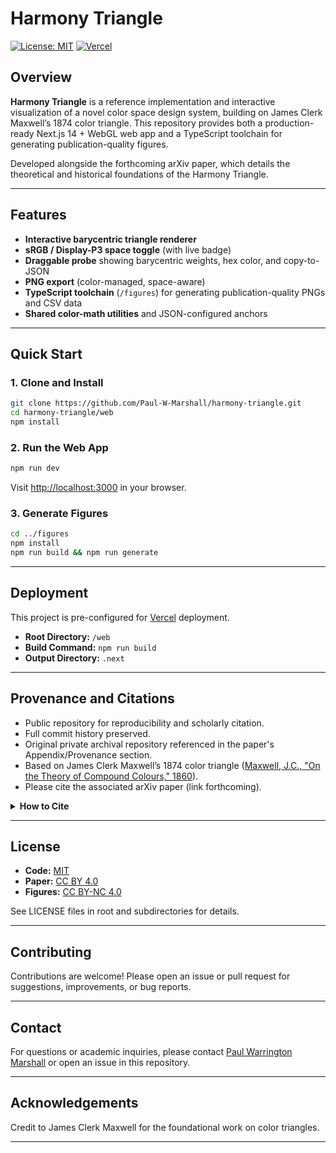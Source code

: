 # Harmony Triangle

[![License: MIT](https://img.shields.io/badge/License-MIT-yellow.svg)](./LICENSE)
[![Vercel](https://vercelbadge.vercel.app/api/Paul-W-Marshall/harmony-triangle)](https://vercel.com/)
<!-- Add more badges as needed (e.g., arXiv, DOI, build status) -->

## Overview

**Harmony Triangle** is a reference implementation and interactive visualization of a novel color space design system, building on James Clerk Maxwell’s 1874 color triangle. This repository provides both a production-ready Next.js 14 + WebGL web app and a TypeScript toolchain for generating publication-quality figures.

Developed alongside the forthcoming arXiv paper, which details the theoretical and historical foundations of the Harmony Triangle.

---

## Features

- **Interactive barycentric triangle renderer**
- **sRGB / Display-P3 space toggle** (with live badge)
- **Draggable probe** showing barycentric weights, hex color, and copy-to-JSON
- **PNG export** (color-managed, space-aware)
- **TypeScript toolchain** (`/figures`) for generating publication-quality PNGs and CSV data
- **Shared color-math utilities** and JSON-configured anchors

---

## Quick Start

### 1. Clone and Install

```bash
git clone https://github.com/Paul-W-Marshall/harmony-triangle.git
cd harmony-triangle/web
npm install
```

### 2. Run the Web App

```bash
npm run dev
```
Visit [http://localhost:3000](http://localhost:3000) in your browser.

### 3. Generate Figures

```bash
cd ../figures
npm install
npm run build && npm run generate
```

---

## Deployment

This project is pre-configured for [Vercel](https://vercel.com/) deployment.

- **Root Directory:** `/web`
- **Build Command:** `npm run build`
- **Output Directory:** `.next`

---

## Provenance and Citations

- Public repository for reproducibility and scholarly citation.
- Full commit history preserved.
- Original private archival repository referenced in the paper's Appendix/Provenance section.
- Based on James Clerk Maxwell’s 1874 color triangle ([Maxwell, J.C., "On the Theory of Compound Colours," 1860](https://doi.org/10.1098/rstl.1860.0016)).
- Please cite the associated arXiv paper (link forthcoming).

<details>
<summary><strong>How to Cite</strong></summary>

When citing this project, please use the following format (update when arXiv DOI is available):

```
@software{marshall_harmonytriangle,
  author = {Paul Warrington Marshall},
  title = {Harmony Triangle: Reference Implementation and Visualization},
  year = {2024},
  url = {https://github.com/Paul-W-Marshall/harmony-triangle},
  note = {arXiv preprint forthcoming}
}
```
</details>

---

## License

- **Code:** [MIT](./LICENSE)
- **Paper:** [CC BY 4.0](https://creativecommons.org/licenses/by/4.0/)
- **Figures:** [CC BY-NC 4.0](https://creativecommons.org/licenses/by-nc/4.0/)

See LICENSE files in root and subdirectories for details.

---

## Contributing

Contributions are welcome! Please open an issue or pull request for suggestions, improvements, or bug reports.

---

## Contact

For questions or academic inquiries, please contact [Paul Warrington Marshall](https://github.com/Paul-W-Marshall) or open an issue in this repository.

---

## Acknowledgements

Credit to James Clerk Maxwell for the foundational work on color triangles.

---

<!--
Optionally, add screenshots or GIFs here, e.g.:

## Screenshots

![Screenshot of Harmony Triangle Web App](./web/public/screenshot.png)
-->
